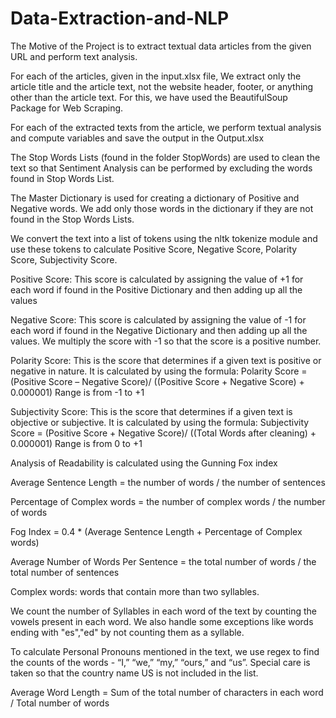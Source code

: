 # Data-Extraction-and-NLP
The Motive of the Project is to extract textual data articles from the given URL and perform text analysis.

For each of the articles, given in the input.xlsx file, We extract only the article title and the article text, not the website header, footer, or anything other than the article text.
For this, we have used the BeautifulSoup Package for Web Scraping.

For each of the extracted texts from the article, we perform textual analysis and compute variables and save the output in the Output.xlsx

The Stop Words Lists (found in the folder StopWords) are used to clean the text so that Sentiment Analysis can be performed by excluding the words found in Stop Words List.

The Master Dictionary is used for creating a dictionary of Positive and Negative words. We add only those words in the dictionary if they are not found in the Stop Words Lists.

We convert the text into a list of tokens using the nltk tokenize module and use these tokens to calculate Positive Score, Negative Score, Polarity Score, Subjectivity Score.

Positive Score: This score is calculated by assigning the value of +1 for each word if found in the Positive Dictionary and then adding up all the values

Negative Score: This score is calculated by assigning the value of -1 for each word if found in the Negative Dictionary and then adding up all the values. We multiply the score with -1 so that the score is a positive number.

Polarity Score: This is the score that determines if a given text is positive or negative in nature. It is calculated by using the formula:
Polarity Score = (Positive Score – Negative Score)/ ((Positive Score + Negative Score) + 0.000001)
Range is from -1 to +1

Subjectivity Score: This is the score that determines if a given text is objective or subjective. It is calculated by using the formula: 
Subjectivity Score = (Positive Score + Negative Score)/ ((Total Words after cleaning) + 0.000001)
Range is from 0 to +1

Analysis of Readability is calculated using the Gunning Fox index

Average Sentence Length = the number of words / the number of sentences

Percentage of Complex words = the number of complex words / the number of words 

Fog Index = 0.4 * (Average Sentence Length + Percentage of Complex words)

Average Number of Words Per Sentence = the total number of words / the total number of sentences

Complex words: words that contain more than two syllables.

We count the number of Syllables in each word of the text by counting the vowels present in each word. We also handle some exceptions like words ending with "es","ed" by not counting them as a syllable.

To calculate Personal Pronouns mentioned in the text, we use regex to find the counts of the words - “I,” “we,” “my,” “ours,” and “us”. Special care is taken so that the country name US is not included in the list.

Average Word Length = Sum of the total number of characters in each word / Total number of words
